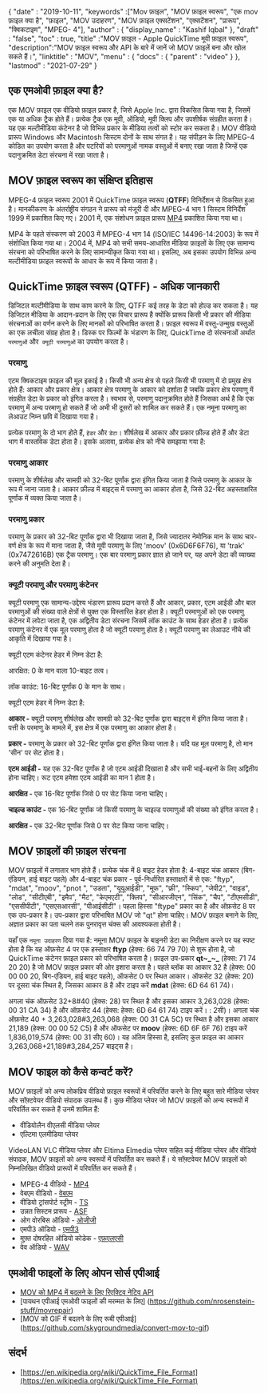 {
  "date" : "2019-10-11",
  "keywords" :["Mov फ़ाइल", "MOV फ़ाइल स्वरूप", "एक mov फ़ाइल क्या है", "फ़ाइल", "MOV उदाहरण", "MOV फ़ाइल एक्सटेंशन", "एक्सटेंशन", "प्रारूप", "क्विकटाइम", "MPEG- 4"],
  "author" : {
    "display_name" : "Kashif Iqbal"
},
  "draft" : "false",
  "toc" : true,
  "title" :"MOV फ़ाइल - Apple QuickTime मूवी फ़ाइल स्वरूप",
  "description":"MOV फ़ाइल स्वरूप और API के बारे में जानें जो MOV फ़ाइलें बना और खोल सकते हैं।",
  "linktitle" : "MOV",
  "menu" : {
    "docs" : {
      "parent" : "video"
}
},
  "lastmod" : "2021-07-29"
}

## एक एमओवी फ़ाइल क्या है?

एक MOV फ़ाइल एक वीडियो फ़ाइल प्रकार है, जिसे Apple Inc. द्वारा विकसित किया गया है, जिसमें एक या अधिक ट्रैक होते हैं। प्रत्येक ट्रैक एक मूवी, ऑडियो, मूवी क्लिप और उपशीर्षक संग्रहीत करता है। यह एक मल्टीमीडिया कंटेनर है जो विभिन्न प्रकार के मीडिया तत्वों को स्टोर कर सकता है। MOV वीडियो प्रारूप Windows और Macintosh सिस्टम दोनों के साथ संगत है। यह संपीड़न के लिए MPEG-4 कोडित का उपयोग करता है और पटरियों को परमाणुओं नामक वस्तुओं में बनाए रखा जाता है जिन्हें एक पदानुक्रमित डेटा संरचना में रखा जाता है।

## MOV फ़ाइल स्वरूप का संक्षिप्त इतिहास

MPEG-4 फ़ाइल स्वरूप 2001 में QuickTime फ़ाइल स्वरूप (**QTFF**) विनिर्देशन से विकसित हुआ है। मानकीकरण के अंतर्राष्ट्रीय संगठन ने प्रारूप को मंजूरी दी और MPEG-4 भाग 1 सिस्टम विनिर्देश 1999 में प्रकाशित किए गए। 2001 में, एक संशोधन फ़ाइल प्रारूप [MP4](/hi/video/mp4/) प्रकाशित किया गया था।

MP4 के पहले संस्करण को 2003 में MPEG-4 भाग 14 (ISO/IEC 14496-14:2003) के रूप में संशोधित किया गया था। 2004 में, MP4 को सभी समय-आधारित मीडिया फ़ाइलों के लिए एक सामान्य संरचना को परिभाषित करने के लिए सामान्यीकृत किया गया था। इसलिए, अब इसका उपयोग विभिन्न अन्य मल्टीमीडिया फ़ाइल स्वरूपों के आधार के रूप में किया जाता है।

## QuickTime फ़ाइल स्वरूप (QTFF) - अधिक जानकारी

डिजिटल मल्टीमीडिया के साथ काम करने के लिए, QTFF कई तरह के डेटा को होल्ड कर सकता है। यह डिजिटल मीडिया के आदान-प्रदान के लिए एक विचार प्रारूप है क्योंकि प्रारूप किसी भी प्रकार की मीडिया संरचनाओं का वर्णन करने के लिए मानकों को परिभाषित करता है। फ़ाइल स्वरूप में वस्तु-उन्मुख वस्तुओं का एक लचीला संग्रह होता है। डिस्क पर फिल्मों के भंडारण के लिए, QuickTime दो संरचनाओं अर्थात `परमाणुओं` और` क्यूटी परमाणुओं` का उपयोग करता है।

### परमाणु

एटम क्विकटाइम फ़ाइल की मूल इकाई है। किसी भी अन्य क्षेत्र से पहले किसी भी परमाणु में दो प्रमुख क्षेत्र होते हैं: आकार और प्रकार क्षेत्र। आकार क्षेत्र परमाणु के आकार को दर्शाता है जबकि प्रकार क्षेत्र परमाणु में संग्रहीत डेटा के प्रकार को इंगित करता है। स्वभाव से, परमाणु पदानुक्रमित होते हैं जिसका अर्थ है कि एक परमाणु में अन्य परमाणु हो सकते हैं जो अभी भी दूसरों को शामिल कर सकते हैं। एक नमूना परमाणु का लेआउट निम्न छवि में दिखाया गया है।

प्रत्येक परमाणु के दो भाग होते हैं, `हेडर` और `डेटा`। शीर्षलेख में आकार और प्रकार फ़ील्ड होते हैं और डेटा भाग में वास्तविक डेटा होता है। इसके अलावा, प्रत्येक क्षेत्र को नीचे समझाया गया है:

### परमाणु आकार

परमाणु के शीर्षलेख और सामग्री को 32-बिट पूर्णांक द्वारा इंगित किया जाता है जिसे परमाणु के आकार के रूप में जाना जाता है। आकार फ़ील्ड में बाइट्स में परमाणु का आकार होता है, जिसे 32-बिट अहस्ताक्षरित पूर्णांक में व्यक्त किया जाता है।

### परमाणु प्रकार

परमाणु के प्रकार को 32-बिट पूर्णांक द्वारा भी दिखाया जाता है, जिसे ज्यादातर नेमोनिक मान के साथ चार-वर्ण क्षेत्र के रूप में माना जाता है, जैसे मूवी परमाणु के लिए 'moov' (0x6D6F6F76), या 'trak' (0x7472616B) एक ट्रैक परमाणु। एक बार परमाणु प्रकार ज्ञात हो जाने पर, यह अपने डेटा की व्याख्या करने की अनुमति देता है।

### क्यूटी परमाणु और परमाणु कंटेनर

क्यूटी परमाणु एक सामान्य-उद्देश्य भंडारण प्रारूप प्रदान करते हैं और आकार, प्रकार, एटम आईडी और बाल परमाणुओं की संख्या वाले क्षेत्रों से युक्त एक विस्तारित हेडर होता है। क्यूटी परमाणुओं को एक परमाणु कंटेनर में लपेटा जाता है, एक अद्वितीय डेटा संरचना जिसमें लॉक काउंट के साथ हेडर होता है। प्रत्येक परमाणु कंटेनर में एक मूल परमाणु होता है जो क्यूटी परमाणु होता है। क्यूटी परमाणु का लेआउट नीचे की आकृति में दिखाया गया है।

क्यूटी एटम कंटेनर हेडर में निम्न डेटा है:

आरक्षित: 0 के मान वाला 10-बाइट तत्व।

लॉक काउंट: 16-बिट पूर्णांक 0 के मान के साथ।

क्यूटी एटम हेडर में निम्न डेटा है:

**आकार -** क्यूटी परमाणु शीर्षलेख और सामग्री को 32-बिट पूर्णांक द्वारा बाइट्स में इंगित किया जाता है। पत्ती के परमाणु के मामले में, इस क्षेत्र में एक परमाणु का आकार होता है।

**प्रकार -** परमाणु के प्रकार को 32-बिट पूर्णांक द्वारा इंगित किया जाता है। यदि यह मूल परमाणु है, तो मान 'सीन' पर सेट होता है।

**एटम आईडी -** यह एक 32-बिट पूर्णांक है जो एटम आईडी दिखाता है और सभी भाई-बहनों के लिए अद्वितीय होना चाहिए। रूट एटम हमेशा एटम आईडी का मान 1 होता है।

**आरक्षित -** एक 16-बिट पूर्णांक जिसे 0 पर सेट किया जाना चाहिए।

**चाइल्ड काउंट -** एक 16-बिट पूर्णांक जो किसी परमाणु के चाइल्ड परमाणुओं की संख्या को इंगित करता है।

**आरक्षित -** एक 32-बिट पूर्णांक जिसे 0 पर सेट किया जाना चाहिए।

## MOV फ़ाइलों की फ़ाइल संरचना

MOV फ़ाइलों में लगातार भाग होते हैं। प्रत्येक चंक में 8 बाइट हेडर होता है: 4-बाइट चंक आकार (बिग-एंडियन, हाई बाइट पहले) और 4-बाइट चंक प्रकार - पूर्व-निर्धारित हस्ताक्षरों में से एक: "ftyp", "mdat", "moov", "pnot ", "उडता", "यूयूआईडी", "मूफ", "फ्री", "स्किप", "जेपी2", "वाइड", "लोड", "सीटीएबी", "इमैप", "मैट", "केएमएटी", "क्लिप", "सीआरजीएन", "सिंक", "चैप", "टीएमसीडी", "एससीपीटी", "एसएसआरसी", "पीआईसीटी"। पहला हिस्सा "ftype" प्रकार का है और ऑफ़सेट 8 पर एक उप-प्रकार है। उप-प्रकार द्वारा परिभाषित MOV जो "qt" होना चाहिए। MOV फ़ाइल बनाने के लिए, अज्ञात प्रकार का पता चलने तक पुनरावृत्त चंक्स की आवश्यकता होती है।

यहाँ एक `नमूना उदाहरण` दिया गया है: नमूना MOV फ़ाइल के बाइनरी डेटा का निरीक्षण करने पर यह स्पष्ट होता है कि यह ऑफ़सेट 4 पर एक हस्ताक्षर **ftyp** (हेक्स: 66 74 79 70) से शुरू होता है, जो QuickTime कंटेनर फ़ाइल प्रकार को परिभाषित करता है। फ़ाइल उप-प्रकार **qt~_~_** (हेक्स: 71 74 20 20) है जो MOV फ़ाइल प्रकार की ओर इशारा करता है। पहले ब्लॉक का आकार 32 है (हेक्स: 00 00 00 20, बिग-एंडियन, हाई बाइट पहले), ऑफसेट 0 पर स्थित आकार। ऑफसेट 32 (हेक्स: 20) पर दूसरा चंक स्थित है, जिसका आकार 8 है और टाइप करें **mdat** (हेक्स: 6D 64 61 74)।

अगला चंक ऑफ़सेट 32+8#40 (हेक्स: 28) पर स्थित है और इसका आकार 3,263,028 (हेक्स: 00 31 CA 34) है और ऑफ़सेट 44 (हेक्स: हेक्स: 6D 64 61 74) टाइप करें। : 2सी)। अगला चंक ऑफ़सेट 40 + 3,263,028#3,263,068 (हेक्स: 00 31 CA 5C) पर स्थित है और इसका आकार 21,189 (हेक्स: 00 00 52 C5) है और ऑफसेट पर **moov** (हेक्स: 6D 6F 6F 76) टाइप करें 1,836,019,574 (हेक्स: 00 31 सीए 60)। यह अंतिम हिस्सा है, इसलिए कुल फ़ाइल का आकार 3,263,068+21,189#3,284,257 बाइट्स है।

## MOV फाइल को कैसे कन्वर्ट करें?

MOV फ़ाइलों को अन्य लोकप्रिय वीडियो फ़ाइल स्वरूपों में परिवर्तित करने के लिए बहुत सारे मीडिया प्लेयर और सॉफ़्टवेयर वीडियो संपादक उपलब्ध हैं। कुछ मीडिया प्लेयर जो MOV फ़ाइलों को अन्य स्वरूपों में परिवर्तित कर सकते हैं उनमें शामिल हैं:

* वीडियोलैन वीएलसी मीडिया प्लेयर
* एल्टिमा एलमीडिया प्लेयर

VideoLAN VLC मीडिया प्लेयर और Eltima Elmedia प्लेयर सहित कई मीडिया प्लेयर और वीडियो संपादक, MOV फ़ाइलों को अन्य स्वरूपों में परिवर्तित कर सकते हैं। ये सॉफ़्टवेयर MOV फ़ाइलों को निम्नलिखित वीडियो प्रारूपों में परिवर्तित कर सकते हैं।

* MPEG-4 वीडियो - [MP4](/hi/video/mp4/)
* वेबएम वीडियो - [वेबएम](/hi/वीडियो/वेबएम/)
* वीडियो ट्रांसपोर्ट स्ट्रीम - [TS](/hi/video/ts/)
* उन्नत सिस्टम प्रारूप - [ASF](/hi/video/ts/)
* ओग वोरबिस ऑडियो - [ओजीजी](/hi/ऑडियो/ओजीजी/)
* एमपी3 ऑडियो - [एमपी3](/hi/ऑडियो/एमपी3/)
* मुफ़्त दोषरहित ऑडियो कोडेक - [एफ़एलएसी](/hi/ऑडियो/एफ़एलएसी/)
* वेव ऑडियो - [WAV](/hi/audio/wav/)

## एमओवी फाइलों के लिए ओपन सोर्स एपीआई

* [MOV को MP4 में बदलने के लिए रिएक्टिव नेटिव API](https://github.com/taltultc/react-native-mov-to-mp4)
* [पायथन एपीआई एमओवी फाइलों की मरम्मत के लिए] (https://github.com/nrosenstein-stuff/movrepair)
* [MOV को GIF में बदलने के लिए रूबी एपीआई] (https://github.com/skygroundmedia/convert-mov-to-gif)

## संदर्भ

* [https://en.wikipedia.org/wiki/QuickTime_File_Format](https://en.wikipedia.org/wiki/QuickTime_File_Format)


